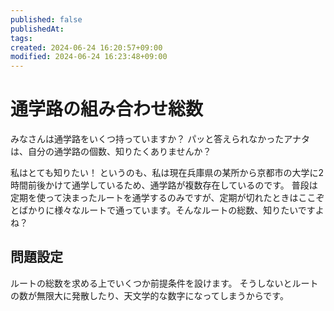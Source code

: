 ```yaml
---
published: false
publishedAt: 
tags: 
created: 2024-06-24 16:20:57+09:00
modified: 2024-06-24 16:23:48+09:00
---
```

# 通学路の組み合わせ総数

みなさんは通学路をいくつ持っていますか？
パッと答えられなかったアナタは、自分の通学路の個数、知りたくありませんか？

私はとても知りたい！ というのも、私は現在兵庫県の某所から京都市の大学に2時間前後かけて通学しているため、通学路が複数存在しているのです。
普段は定期を使って決まったルートを通学するのみですが、定期が切れたときはここぞとばかりに様々なルートで通っています。そんなルートの総数、知りたいですよね？

## 問題設定

ルートの総数を求める上でいくつか前提条件を設けます。
そうしないとルートの数が無限大に発散したり、天文学的な数字になってしまうからです。
